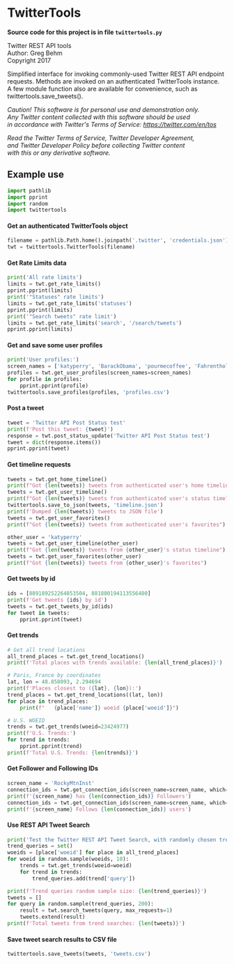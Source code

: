 # TwitterTools

**Source code for this project is in file ```twittertools.py```** 

Twitter REST API tools  
Author: Greg Behm  
Copyright 2017  
 
Simplified interface for invoking commonly-used Twitter REST API endpoint  
requests. Methods are invoked on an authenticated TwitterTools instance.  
A few module function also are available for convenience, such as  
twittertools.save_tweets().  

*Caution!*
*This software is for personal use and demonstration only.*  
*Any Twitter content collected with this software should be used*  
*in accordance with Twitter's Terms of Service: https://twitter.com/en/tos*
 
*Read the Twitter Terms of Service, Twitter Developer Agreement,*  
*and Twitter Developer Policy before collecting Twitter content*  
*with this or any derivative software.*


## Example use

```python
import pathlib
import pprint
import random
import twittertools
```

#### Get an authenticated TwitterTools object
```python
filename = pathlib.Path.home().joinpath('.twitter', 'credentials.json')
twt = twittertools.TwitterTools(filename)
```

#### Get Rate Limits data
```python
print('All rate limits')
limits = twt.get_rate_limits()
pprint.pprint(limits)
print('"Statuses" rate limits')
limits = twt.get_rate_limits('statuses')
pprint.pprint(limits)
print('"Search tweets" rate limit')
limits = twt.get_rate_limits('search', '/search/tweets')
pprint.pprint(limits)
```

#### Get and save some user profiles
```python
print('User profiles:')
screen_names = ['katyperry', 'BarackObama', 'pourmecoffee', 'Fahrenthold']
profiles = twt.get_user_profiles(screen_names=screen_names)
for profile in profiles:
    pprint.pprint(profile)
twittertools.save_profiles(profiles, 'profiles.csv')
```

#### Post a tweet
```python
tweet = 'Twitter API Post Status test'
print(f'Post this tweet: {tweet}')
response = twt.post_status_update('Twitter API Post Status test')
tweet = dict(response.items())
pprint.pprint(tweet)
```

#### Get timeline requests
```python
tweets = twt.get_home_timeline()
print(f"Got {len(tweets)} tweets from authenticated user's home timeline")
tweets = twt.get_user_timeline()
print(f"Got {len(tweets)} tweets from authenticated user's status timeline")
twittertools.save_to_json(tweets, 'timeline.json')
print(f'Dumped {len(tweets)} tweets to JSON file')
tweets = twt.get_user_favorites()
print(f"Got {len(tweets)} tweets from authenticated user's favorites")

other_user = 'katyperry'
tweets = twt.get_user_timeline(other_user)
print(f"Got {len(tweets)} tweets from {other_user}'s status timeline")
tweets = twt.get_user_favorites(other_user)
print(f"Got {len(tweets)} tweets from {other_user}'s favorites")
```

#### Get tweets by id
```python
ids = [889189252264853504, 881880194113556480]
print(f'Get tweets {ids} by id')
tweets = twt.get_tweets_by_id(ids)
for tweet in tweets:
    pprint.pprint(tweet)
```

#### Get trends
```python
# Get all trend locations
all_trend_places = twt.get_trend_locations()
print(f'Total places with trends available: {len(all_trend_places)}')

# Paris, France by coordinates
lat, lon = 48.858093, 2.294694
print(f'Places closest to ({lat}, {lon}):')
trend_places = twt.get_trend_locations((lat, lon))
for place in trend_places:
    print(f"   {place['name']} woeid {place['woeid']}")

# U.S. WOEID
trends = twt.get_trends(woeid=23424977)
print(f'U.S. Trends:')
for trend in trends:
    pprint.pprint(trend)
print(f'Total U.S. Trends: {len(trends)}')
```

#### Get Follower and Following IDs
```python
screen_name = 'RockyMtnInst'
connection_ids = twt.get_connection_ids(screen_name=screen_name, which='followers')
print(f'{screen_name} has {len(connection_ids)} Followers')
connection_ids = twt.get_connection_ids(screen_name=screen_name, which='friends')
print(f'{screen_name} Follows {len(connection_ids)} users')
```

#### Use REST API Tweet Search
```python
print('Test the Twitter REST API Tweet Search, with randomly chosen trending topics')
trend_queries = set()
woeids = [place['woeid'] for place in all_trend_places]
for woeid in random.sample(woeids, 10):
    trends = twt.get_trends(woeid=woeid)
    for trend in trends:
        trend_queries.add(trend['query'])

print(f'Trend queries random sample size: {len(trend_queries)}')
tweets = []
for query in random.sample(trend_queries, 200):
    result = twt.search_tweets(query, max_requests=1)
    tweets.extend(result)
print(f'Total tweets from trend searches: {len(tweets)}')
```

#### Save tweet search results to CSV file
```python
twittertools.save_tweets(tweets, 'tweets.csv')
```
